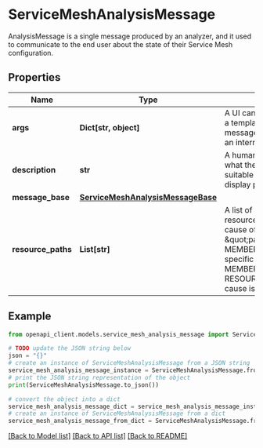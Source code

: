 # ServiceMeshAnalysisMessage

AnalysisMessage is a single message produced by an analyzer, and it used to communicate to the end user about the state of their Service Mesh configuration.

## Properties

Name | Type | Description | Notes
------------ | ------------- | ------------- | -------------
**args** | **Dict[str, object]** | A UI can combine these args with a template (based on message_base.type) to produce an internationalized message. | [optional] 
**description** | **str** | A human readable description of what the error means. It is suitable for non-internationalize display purposes. | [optional] 
**message_base** | [**ServiceMeshAnalysisMessageBase**](ServiceMeshAnalysisMessageBase.md) |  | [optional] 
**resource_paths** | **List[str]** | A list of strings specifying the resource identifiers that were the cause of message generation. A \&quot;path\&quot; here may be: * MEMBERSHIP_ID if the cause is a specific member cluster * MEMBERSHIP_ID/(NAMESPACE/)?RESOURCETYPE/NAME if the cause is a resource in a cluster | [optional] 

## Example

```python
from openapi_client.models.service_mesh_analysis_message import ServiceMeshAnalysisMessage

# TODO update the JSON string below
json = "{}"
# create an instance of ServiceMeshAnalysisMessage from a JSON string
service_mesh_analysis_message_instance = ServiceMeshAnalysisMessage.from_json(json)
# print the JSON string representation of the object
print(ServiceMeshAnalysisMessage.to_json())

# convert the object into a dict
service_mesh_analysis_message_dict = service_mesh_analysis_message_instance.to_dict()
# create an instance of ServiceMeshAnalysisMessage from a dict
service_mesh_analysis_message_from_dict = ServiceMeshAnalysisMessage.from_dict(service_mesh_analysis_message_dict)
```
[[Back to Model list]](../README.md#documentation-for-models) [[Back to API list]](../README.md#documentation-for-api-endpoints) [[Back to README]](../README.md)


